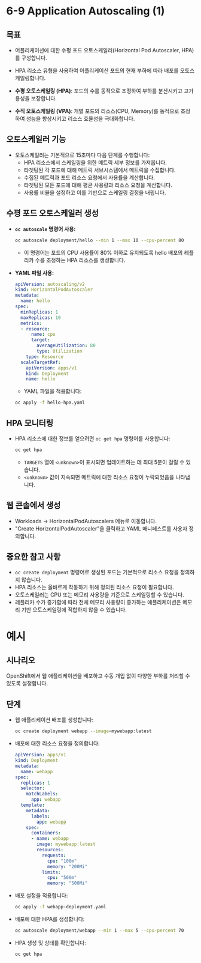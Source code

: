 # 6-9 Application Autoscaling (1)

## 목표

- 어플리케이션에 대한 수평 포드 오토스케일러(Horizontal Pod Autoscaler, HPA)를 구성합니다.
- HPA 리소스 유형을 사용하여 어플리케이션 포드의 현재 부하에 따라 배포를 오토스케일링합니다.

- **수평 오토스케일링 (HPA)**: 포드의 수를 동적으로 조정하여 부하를 분산시키고 고가용성을 보장합니다.
- **수직 오토스케일링 (VPA)**: 개별 포드의 리소스(CPU, Memory)를 동적으로 조정하여 성능을 향상시키고 리소스 효율성을 극대화합니다.

## 오토스케일러 기능

- 오토스케일러는 기본적으로 15초마다 다음 단계를 수행합니다:
    - HPA 리소스에서 스케일링을 위한 메트릭 세부 정보를 가져옵니다.
    - 타겟팅된 각 포드에 대해 메트릭 서브시스템에서 메트릭을 수집합니다.
    - 수집된 메트릭과 포드 리소스 요청에서 사용률을 계산합니다.
    - 타겟팅된 모든 포드에 대해 평균 사용량과 리소스 요청을 계산합니다.
    - 사용률 비율을 설정하고 이를 기반으로 스케일링 결정을 내립니다.

## 수평 포드 오토스케일러 생성

- **`oc autoscale` 명령어 사용:**
    
    ```bash
    oc autoscale deployment/hello --min 1 --max 10 --cpu-percent 80
    
    ```
    
    - 이 명령어는 포드의 CPU 사용률이 80% 이하로 유지되도록 hello 배포의 레플리카 수를 조정하는 HPA 리소스를 생성합니다.
- **YAML 파일 사용:**
    
    ```yaml
    apiVersion: autoscaling/v2
    kind: HorizontalPodAutoscaler
    metadata:
      name: hello
    spec:
      minReplicas: 1
      maxReplicas: 10
      metrics:
      - resource:
          name: cpu
          target:
            averageUtilization: 80
            type: Utilization
        type: Resource
      scaleTargetRef:
        apiVersion: apps/v1
        kind: Deployment
        name: hello
    
    ```
    
    - YAML 파일을 적용합니다:
    
    ```bash
    oc apply -f hello-hpa.yaml
    
    ```
    

## HPA 모니터링

- HPA 리소스에 대한 정보를 얻으려면 `oc get hpa` 명령어를 사용합니다:
    
    ```bash
    oc get hpa
    ```
    
    - `TARGETS` 열에 `<unknown>`이 표시되면 업데이트하는 데 최대 5분이 걸릴 수 있습니다.
    - `<unknown>` 값이 지속되면 메트릭에 대한 리소스 요청이 누락되었음을 나타냅니다.

## 웹 콘솔에서 생성

- Workloads → HorizontalPodAutoscalers 메뉴로 이동합니다.
- "Create HorizontalPodAutoscaler"을 클릭하고 YAML 매니페스트를 사용자 정의합니다.

## 중요한 참고 사항

- `oc create deployment` 명령어로 생성된 포드는 기본적으로 리소스 요청을 정의하지 않습니다.
- HPA 리소스는 올바르게 작동하기 위해 정의된 리소스 요청이 필요합니다.
- 오토스케일러는 CPU 또는 메모리 사용량을 기준으로 스케일링할 수 있습니다.
- 레플리카 수가 증가함에 따라 전체 메모리 사용량이 증가하는 애플리케이션은 메모리 기반 오토스케일링에 적합하지 않을 수 있습니다.

# 예시

## 시나리오

OpenShift에서 웹 애플리케이션을 배포하고 수동 개입 없이 다양한 부하를 처리할 수 있도록 설정합니다.

## 단계

- 웹 애플리케이션 배포를 생성합니다:
    
    ```bash
    oc create deployment webapp --image=mywebapp:latest
    ```
    
- 배포에 대한 리소스 요청을 정의합니다:
    
    ```yaml
    apiVersion: apps/v1
    kind: Deployment
    metadata:
      name: webapp
    spec:
      replicas: 1
      selector:
        matchLabels:
          app: webapp
      template:
        metadata:
          labels:
            app: webapp
        spec:
          containers:
          - name: webapp
            image: mywebapp:latest
            resources:
              requests:
                cpu: "100m"
                memory: "200Mi"
              limits:
                cpu: "500m"
                memory: "500Mi"
    
    ```
    
- 배포 설정을 적용합니다:
    
    ```bash
    oc apply -f webapp-deployment.yaml
    
    ```
    
- 배포에 대한 HPA를 생성합니다:
    
    ```bash
    oc autoscale deployment/webapp --min 1 --max 5 --cpu-percent 70
    
    ```
    
- HPA 생성 및 상태를 확인합니다:
    
    ```bash
    oc get hpa
    
    ```